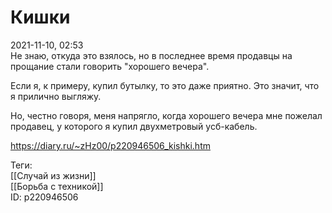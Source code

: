 Кишки
======

   
 2021-11-10, 02:53   
  Не знаю, откуда это взялось, но в последнее время продавцы на прощание стали говорить "хорошего вечера".   
   
 Если я, к примеру, купил бутылку, то это даже приятно. Это значит, что я прилично выгляжу.   
   
 Но, честно говоря, меня напрягло, когда хорошего вечера мне пожелал продавец, у которого я купил двухметровый усб-кабель.   
    
 <https://diary.ru/~zHz00/p220946506_kishki.htm>   
   
 Теги:   
 [[Случай из жизни]]   
 [[Борьба с техникой]]   
 ID: p220946506